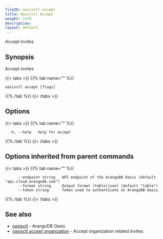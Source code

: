 ```yaml
---
fileID: oasisctl-accept
title: Oasisctl Accept
weight: 2370
description: 
layout: default
---
```

Accept invites

## Synopsis

Accept invites

{{< tabs >}}
{{% tab name="" %}}
```
oasisctl accept [flags]
```
{{% /tab %}}
{{< /tabs >}}

## Options

{{< tabs >}}
{{% tab name="" %}}
```
  -h, --help   help for accept
```
{{% /tab %}}
{{< /tabs >}}

## Options inherited from parent commands

{{< tabs >}}
{{% tab name="" %}}
```
      --endpoint string   API endpoint of the ArangoDB Oasis (default "api.cloud.arangodb.com")
      --format string     Output format (table|json) (default "table")
      --token string      Token used to authenticate at ArangoDB Oasis
```
{{% /tab %}}
{{< /tabs >}}

## See also

* [oasisctl](../oasisctl-options)	 - ArangoDB Oasis
* [oasisctl accept organization](oasisctl-accept-organization)	 - Accept organization related invites

